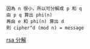 ```
因為 n 很小，所以可分解成 p 和 q
由 p q 算出 phi(n)
再由 e 和 phi(n) 算出 d
則 cipher^d (mod n) = message
```
[rsa 分解](https://www.alpertron.com.ar/ECM.HTM)
